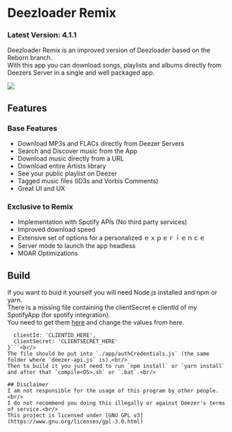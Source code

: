 # Deezloader Remix
### Latest Version: 4.1.1
Deezloader Remix is an improved version of Deezloader based on the Reborn branch.<br/>
With this app you can download songs, playlists and albums directly from Deezers Server in a single and well packaged app.

![](https://i.imgur.com/GbouYCB.png)
## Features
### Base Features
* Download MP3s and FLACs directly from Deezer Servers
* Search and Discover music from the App
* Download music directly from a URL
* Download entire Artists library
* See your public playlist on Deezer
* Tagged music files (ID3s and Vorbis Comments)
* Great UI and UX

### Exclusive to Remix
* Implementation with Spotify APIs (No third party services)
* Improved download speed
* Extensive set of options for a personalized ｅｘｐｅｒｉｅｎｃｅ
* Server mode to launch the app headless
* MOAR Optimizations

## Build
If you want to buid it yourself you will need Node.js installed and npm or yarn.<br/>
There is a missing file containing the clientSecret e clientId of my SpotifyApp (for spotify integration).<br/>
You need to get them [here](https://developer.spotify.com/dashboard/applications) and change the values from here.<br/>
```module.exports = {
  clientId: 'CLIENTID_HERE',
  clientSecret: 'CLIENTSECRET_HERE'
}```<br/>
The file should be put into `./app/authCredentials.js` (the same folder where `deezer-api.js` is).<br/>
Then to build it you just need to run `npm install` or `yarn install` and after that `compile<OS>.sh` or `.bat`.<br/>

## Disclaimer
I am not responsible for the usage of this program by other people.<br/>
I do not recommend you doing this illegally or against Deezer's terms of service.<br/>
This project is licensed under [GNU GPL v3](https://www.gnu.org/licenses/gpl-3.0.html)
